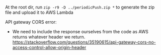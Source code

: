 At the root dir, run `zip -r9 -D ../periodicPush.zip *` to generate the zip file and upload it to AWS Lambda

API gateway CORS error:
- We need to include the response ourselves from the code as AWS
returns whatever header we return.
https://stackoverflow.com/questions/35190615/api-gateway-cors-no-access-control-allow-origin-header
